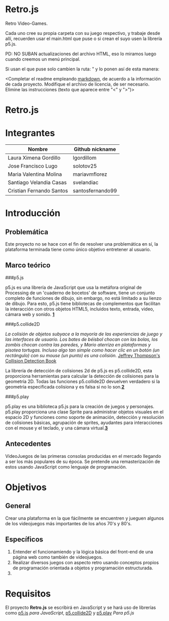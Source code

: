 # Retro.js
Retro Video-Games.
  
  
  
  
  Cada uno cree su propia carpeta con su juego respectivo, y trabaje desde allí, recuerden usar el main.html que puse o si crean el suyo     usen la librería p5.js.
  
  
  
  PD: NO SUBAN actualizaciones del archivo HTML, eso lo miramos luego cuando creemos un menú principal.
  
  
  
  
  
  Si usan el que puse solo cambien la ruta: "<script src="pacman/pacman.js"></script> y lo ponen así de esta manera:                                                                                                                                                                            
  <script src="carpeta/nombre-archivo"></script>

  <Completar el readme empleando [markdown](https://guides.github.com/features/mastering-markdown/), de acuerdo a la información de cada proyecto. Modifique el archivo de licencia, de ser necesario. Elimine las instrucciones (texto que aparece entre "<" y ">")>

# Retro.js

# Integrantes

| Nombre | Github nickname |
|--------|-----------------|
| Laura Ximena Gordillo | lgordillom |
| Jose Francisco Lugo | solotov25 |
| Maria Valentina Molina | mariavmflorez |
| Santiago Velandia Casas | svelandiac |
| Cristian Fernando Santos | santosfernando99 |

# Introducción

## Problemática

Este proyecto no se hace con el fin de resolver una problemática en sí, la plataforma terminada tiene como único objetivo entretener al usuario.

## Marco teórico
###p5.js

p5.js es una librería de JavaScript que usa la metáfora original de Processing de un 'cuaderno de bocetos' de software, tiene  un conjunto completo de funciones de dibujo, sin embargo, no está limitado a su lienzo de dibujo. Para esto, p5.js tiene bibliotecas de complementos que facilitan la interacción con otros objetos HTML5, incluidos texto, entrada, video, cámara web y sonido. **[1](https://p5js.org/)**

###p5.collide2D

*La colisión de objetos subyace a la mayoría de las experiencias de juego y las interfaces de usuario. Los bates de béisbol chocan con las bolas, los zombis chocan contra las paredes, y Mario aterriza en plataformas y pisotea tortugas. Incluso algo tan simple como hacer clic en un botón (un rectángulo) con su mouse (un punto) es una colisión.* [ Jeffrey Thompson's Collision Detection Book](http://www.jeffreythompson.org/collision-detection/)

La librería de detección de colisiones 2d de p5.js es p5.collide2D, esta proporciona herramientas para calcular la detección de colisiones para la geometría 2D. Todas las funciones p5.collide2D devuelven verdadero si la geometría especificada colisiona y es falsa si no lo son.**[2](https://github.com/bmoren/p5.collide2D)**

###p5.play


p5.play es una biblioteca p5.js para la creación de juegos y personajes. p5.play proporciona una clase Sprite para administrar objetos visuales en el espacio 2D y funciones como soporte de animación, detección y resolución de colisiones básicas, agrupación de sprites, ayudantes para interacciones con el mouse y el teclado, y una cámara virtual.**[3](http://p5play.molleindustria.org/)**

## Antecedentes

VideoJuegos de las primeras consolas producidas en el mercado llegando a ser los más populares de su época. Se pretende una remasterización de estos usando JavaScript como lenguaje de programación.

# Objetivos

## General

Crear una plataforma en la que fácilmente se encuentren y jueguen algunos de los videojuegos más importantes de los años 70's y 80's.

## Específicos

1. Entender el funcionamiendo y la lógica básica del front-end de una página web como también de videojuegos.
1. Realizar diversos juegos con aspecto retro usando conceptos propios de programación orientada a objetos y programación estructurada.
1.

# Requisitos

El proyecto **Retro.js** se escribirá en JavaScript y se hará uso de librerías como [p5.js][] *para JavaScript*, [p5.collide2D][] y [p5.play][] *Para p5.js*

[p5.js]:https://p5js.org/
[p5.collide2D]:https://github.com/bmoren/p5.collide2D
[p5.play]:http://p5play.molleindustria.org/
